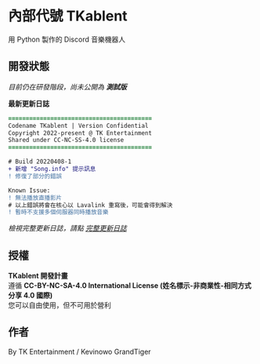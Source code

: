 # 內部代號 TKablent
用 Python 製作的 Discord 音樂機器人
## 開發狀態
*目前仍在研發階段，尚未公開為 **測試版***  
  
**最新更新日誌**
```diff
=========================================
Codename TKablent | Version Confidential
Copyright 2022-present @ TK Entertainment
Shared under CC-NC-SS-4.0 license
=========================================

# Build 20220408-1
+ 新增 "Song.info" 提示訊息
! 修復了部分的錯誤

Known Issue:
! 無法播放直播影片
# 以上錯誤將會在核心以 Lavalink 重寫後，可能會得到解決
! 暫時不支援多個伺服器同時播放音樂
```  
*檢視完整更新日誌，請點 [完整更新日誌](https://github.com/TK-Entertainment/tkablent/blob/main/CHANGELOG.md)*
## 授權
**TKablent 開發計畫**  
遵循 **CC-BY-NC-SA-4.0 International License (姓名標示-非商業性-相同方式分享 4.0 國際)**  
您可以自由使用，但不可用於營利
## 作者
By TK Entertainment / Kevinowo GrandTiger
